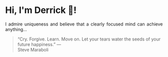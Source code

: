 # Hi, I'm Derrick 👋!
<p align="justify">I admire uniqueness and believe that a clearly focused mind can achieve anything...</p> 
<!-- #quote-start -->
<blockquote>&ldquo;Cry. Forgive. Learn. Move on. Let your tears water the seeds of your future happiness.&rdquo; &mdash; <footer>Steve Maraboli</footer></blockquote>
<!-- #quote-end -->

